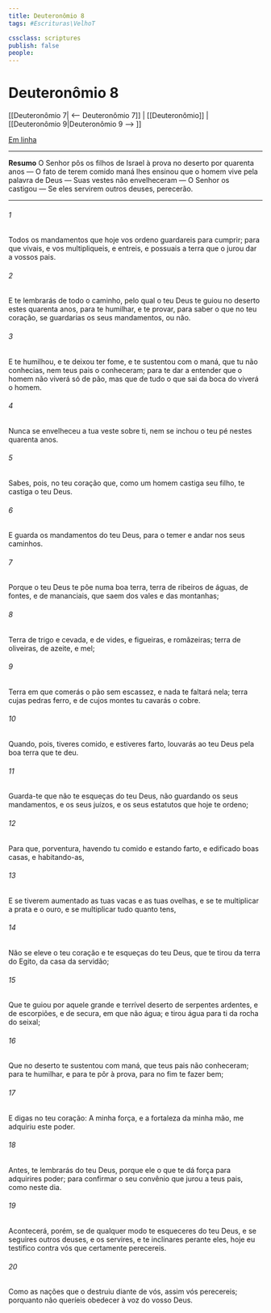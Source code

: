```yaml
---
title: Deuteronômio 8
tags: #Escrituras\VelhoT

cssclass: scriptures
publish: false
people:
---
```


# Deuteronômio 8
[[Deuteronômio 7| <-- Deuteronômio 7]] | [[Deuteronômio]] | [[Deuteronômio 9|Deuteronômio 9 --> ]]

[Em linha](https://churchofjesuschrist.org/study/scriptures/ot/deut/8?lang=por)

---
__Resumo__
O Senhor pôs os filhos de Israel à prova no deserto por quarenta anos — O fato de terem comido maná lhes ensinou que o homem vive pela palavra de Deus — Suas vestes não envelheceram — O Senhor os castigou — Se eles servirem outros deuses, perecerão.

---
###### 1 
Todos os mandamentos que hoje vos ordeno guardareis para  cumprir; para que vivais, e vos multipliqueis, e entreis, e possuais a terra que o  jurou dar a vossos pais.

###### 2 
E te lembrarás de todo o caminho, pelo qual o  teu Deus te guiou no deserto estes quarenta anos, para te humilhar, e te provar, para saber o que  no teu coração, se guardarias os seus mandamentos, ou não.

###### 3 
E te humilhou, e te deixou ter fome, e te sustentou com o maná, que tu não conhecias, nem teus pais o conheceram; para te dar a entender que o homem não viverá só de pão, mas que de tudo o que sai da boca do  viverá o homem.

###### 4 
Nunca se envelheceu a tua veste sobre ti, nem se inchou o teu pé nestes quarenta anos.

###### 5 
Sabes, pois, no teu coração que, como um homem castiga seu filho,  te castiga o  teu Deus.

###### 6 
E guarda os mandamentos do  teu Deus, para o temer e andar nos seus caminhos.

###### 7 
Porque o  teu Deus te põe numa boa terra, terra de ribeiros de águas, de fontes, e de mananciais, que saem dos vales e das montanhas;

###### 8 
Terra de trigo e cevada, e de vides, e figueiras, e romãzeiras; terra de oliveiras, de azeite, e mel;

###### 9 
Terra em que comerás o pão sem escassez, e nada te faltará nela; terra cujas pedras  ferro, e de cujos montes tu cavarás o cobre.

###### 10 
Quando, pois, tiveres comido, e estiveres farto, louvarás ao  teu Deus pela boa terra que te deu.

###### 11 
Guarda-te que não te esqueças do  teu Deus, não guardando os seus mandamentos, e os seus juízos, e os seus estatutos que hoje te ordeno;

###### 12 
Para que, porventura, havendo tu comido e estando farto, e  edificado boas casas, e habitando-as,

###### 13 
E se tiverem aumentado as tuas vacas e as tuas ovelhas, e se te multiplicar a prata e o ouro, e se multiplicar tudo quanto tens,

###### 14 
Não se eleve o teu coração e te esqueças do  teu Deus, que te tirou da terra do Egito, da casa da servidão;

###### 15 
Que te guiou por aquele grande e terrível deserto de serpentes ardentes, e de escorpiões, e de secura, em que não  água; e tirou água para ti da rocha do seixal;

###### 16 
Que no deserto te sustentou com maná, que teus pais não conheceram; para te humilhar, e para te pôr à prova, para no fim te fazer bem;

###### 17 
E digas no teu coração: A minha força, e a fortaleza da minha mão, me adquiriu este poder.

###### 18 
Antes, te lembrarás do  teu Deus, porque ele  o que te dá força para adquirires poder; para confirmar o seu convênio que jurou a teus pais, como  neste dia.

###### 19 
Acontecerá, porém,  se de qualquer modo te esqueceres do  teu Deus, e se seguires outros deuses, e os servires, e te inclinares perante eles, hoje eu testifico contra vós que certamente perecereis.

###### 20 
Como as nações que o  destruiu diante de vós, assim vós perecereis; porquanto não queríeis obedecer à voz do  vosso Deus.

